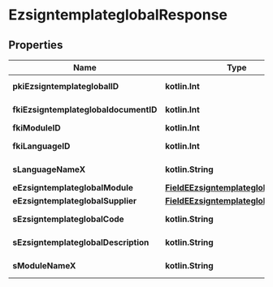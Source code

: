 
# EzsigntemplateglobalResponse

## Properties
| Name | Type | Description | Notes |
| ------------ | ------------- | ------------- | ------------- |
| **pkiEzsigntemplateglobalID** | **kotlin.Int** | The unique ID of the Ezsigntemplateglobal |  |
| **fkiEzsigntemplateglobaldocumentID** | **kotlin.Int** | The unique ID of the Ezsigntemplateglobaldocument |  |
| **fkiModuleID** | **kotlin.Int** | The unique ID of the Module |  |
| **fkiLanguageID** | **kotlin.Int** | The unique ID of the Language.  Valid values:  |Value|Description| |-|-| |1|French| |2|English| |  |
| **sLanguageNameX** | **kotlin.String** | The Name of the Language in the language of the requester |  |
| **eEzsigntemplateglobalModule** | [**FieldEEzsigntemplateglobalModule**](FieldEEzsigntemplateglobalModule.md) |  |  |
| **eEzsigntemplateglobalSupplier** | [**FieldEEzsigntemplateglobalSupplier**](FieldEEzsigntemplateglobalSupplier.md) |  |  |
| **sEzsigntemplateglobalCode** | **kotlin.String** | The Code of the Ezsigntemplateglobal |  |
| **sEzsigntemplateglobalDescription** | **kotlin.String** | The description of the Ezsigntemplate |  |
| **sModuleNameX** | **kotlin.String** | The Name of the Module in the language of the requester |  [optional] |



